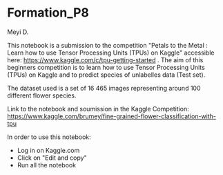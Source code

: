 # Formation_P8

Meyi D.

This notebook is a submission to the competition "Petals to the Metal : Learn how to use Tensor Processing Units (TPUs) on Kaggle" accessible here: 
https://www.kaggle.com/c/tpu-getting-started . The aim of this beginners competition is to learn how to use Tensor Processing Units (TPUs) on Kaggle and to predict species of unlabelles data (Test set). 

The dataset used is a set of 16 465 images representing around 100 different flower species.

Link to the notebook and soumission in the Kaggle Competition: https://www.kaggle.com/brumey/fine-grained-flower-classification-with-tpu

In order to use this notebook:
- Log in on Kaggle.com
- Click on "Edit and copy"
- Run all the notebook




